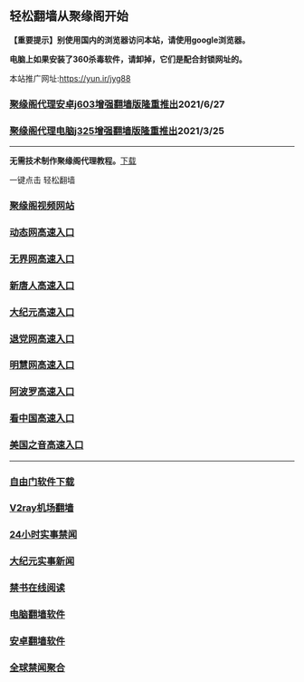 ## 轻松翻墙从聚缘阁开始

**【重要提示】别使用国内的浏览器访问本站，请使用google浏览器。**

**电脑上如果安装了360杀毒软件，请卸掉，它们是配合封锁网址的。**

本站推广网址:https://yun.ir/jyg88

### [聚缘阁代理安卓j603增强翻墙版隆重推出](https://gitlab.com/juyuange/2/-/raw/master/j603.apk)2021/6/27

### [聚缘阁代理电脑j325增强翻墙版隆重推出](https://gitlab.com/juyuange/2/-/raw/master/j325dn.rar)2021/3/25

***



**无需技术制作聚缘阁代理教程。**[下载](https://gitlab.com/j25414/jyg/-/raw/master/jygdl.rar)

一键点击 轻松翻墙




### [聚缘阁视频网站](https://8k.aabtu.tk)

### [动态网高速入口](https://u8k.aoope.cf/creee/y4774p)

### [无界网高速入口](https://u8k.aoope.cf/anvuu/y12t)

### [新唐人高速入口](https://u8k.aoope.cf/ycccck/m5t)

### [大纪元高速入口](https://u8k.aoope.cf/ucvvuy/m7t)

### [退党网高速入口](https://u8k.aoope.cf/xeeee/d8m)

### [明慧网高速入口](https://u8k.aoope.cf/xxwww/e6m)

### [阿波罗高速入口](https://u8k.aoope.cf/xxgoo/m13a)

### [看中国高速入口](https://u8k.aoope.cf/xttege/m11n)

### [美国之音高速入口](https://u8k.aoope.cf/cbbggy/m18m)

***






### [自由门软件下载](https://git.io/skyfree)

### [V2ray机场翻墙](https://github.com/bannedbook/fanqiang/wiki/V2ray%E6%9C%BA%E5%9C%BA)

### [24小时实事禁闻](https://github.com/fyvn2199/djy/blob/master/gb/n24hr.md?dfh#1)

### [大纪元实事新闻](https://github.com/fyvn2199/djy/blob/master/gb/nsc413.md?dfh#1)

### [禁书在线阅读](https://github.com/txyzum203/djy/blob/master/gb/9p.md?flntdtv#1)

### [电脑翻墙软件](https://github.com/Alvin9999/new-pac/wiki)

### [安卓翻墙软件](https://git.io/afq)

### [全球禁闻聚合](https://github.com/gfw-breaker/banned-news1/blob/master/README.md)












